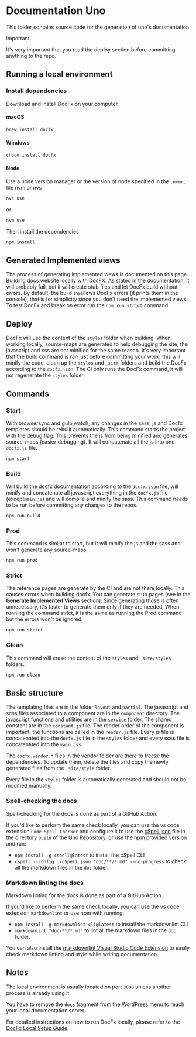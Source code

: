 # Documentation Uno

This folder contains source code for the generation of uno's documentation

> [!IMPORTANT]
> It's very important that you read the deploy section before committing anything to the repo.

## Running a local environment

### Install dependencies

Download and install DocFx on your computer.

#### macOS

```bash
brew install docfx
```

#### Windows

```bash
choco install docfx
```

#### Node

Use a node version manager or the version of node specified in the `.nvmrc` file nvm or nvs

```bash
nvs use
```

or

```bash
nvm use
```

Then install the dependencies

```bash
npm install
```

## Generated Implemented views

The process of generating implemented views is documented on this page. [Building docs website locally with DocFX](xref:Uno.Contributing.DocFx#building-docs-website-locally-with-docfx).
As stated in the documentation, it will probably fail, but it will create stub files and let DocFx build without errors.
By default, the build swallows DocFx errors (it prints them in the console), that is for simplicity since you don't need
the implemented views. To test DocFx and break on error run the `npm run strict` command.

## Deploy

DocFx will use the content of the `styles` folder when building. When working locally, source-maps are generated to help
debugging the site; the javascript and css are not minified for the same reason. It's very important that the
build command is ran just before committing your work; this will minify the code, clean up the `styles` and `_site`
folders and build the DocFx according to the `docfx.json`. The CI only runs the DocFx command, it will not regenerate
the `styles` folder.

## Commands

### Start

With browsersync and gulp watch, any changes in the sass, js and Docfx templates should be rebuilt automatically.
This command starts the project with the debug flag. This prevents the js from being minified and generates source-maps
(easier debugging). It will concatenate all the js into one `docfx.js` file.

```bash
npm start
```

### Build

Will build the docfx documentation according to the `docfx.json` file, will minify and concatenate all javascript
everything in the `docfx.js` file (except`main.js`) and will compile and minify the sass. This command needs to be run
before committing any changes to the repos.

```bash
npm run build
```

### Prod

This command is similar to start, but it will minify the js and the sass and won't generate any source-maps.

```bash
npm run prod
```

### Strict

The reference pages are generate by the CI and are not there locally. This causes errors when building docfx. You can
generate stub pages (see in the **Generate Implemented Views** section). Since generating those is often unnecessary, it's
faster to generate them only if they are needed. When running the command strict, it is the same as running the Prod
command but the errors won't be ignored.

```bash
npm run strict
```

### Clean

This command will erase the content of the `styles` and `_site/styles` folders.

```bash
npm run clean
```

## Basic structure

The templating files are in the folder `layout` and `partial`. The javascript and scss files associated to a component
are in the `component` directory. The javascript functions and utilities are in the `service` folder. The shared constant
are in the `constant.js` file. The render order of the component is important; the functions are called in the `render.js`
file. Every js file is concatenated into the `docfx.js` file in the `styles` folder and every scss file is concatenated into
the `main.css`.

The `docfx.vendor.*` files in the vendor folder are there to freeze the dependencies. To update them, delete the files
and copy the newly generated files from the `_site/style` folder.

Every file in the `styles` folder is automatically generated and should not be modified manually.

### Spell-checking the docs

Spell-checking for the docs is done as part of a GitHub Action.

If you'd like to perform the same check locally, you can use the vs code extension `Code Spell Checker` and configure it to use the [cSpell.json](../build/cSpell.json) file in the directory `build` of the Uno Repository, or use the npm provided version and run:

* `npm install -g cspell@latest` to install the cSpell CLI
* `cspell --config ./cSpell.json "doc/**/*.md" --no-progress` to check all the markdown files in the `doc` folder.

### Markdown linting the docs

Markdown linting for the docs is done as part of a GitHub Action.

If you'd like to perform the same check locally, you can use the vs code extension `markdownlint` or use npm with running:

* `npm install -g markdownlint-cli@latest` to install the markdownlint CLI
* `markdownlint "doc/**/*.md"` to lint all the markdown files in the `doc` folder.

You can also install the [markdownlint Visual Studio Code Extension](https://marketplace.visualstudio.com/items?itemName=DavidAnson.vscode-markdownlint) to easily check markdown linting and style while writing documentation.

## Notes

The local environment is usually located on port `3000` unless another process is already using it.

You have to remove the `docs` fragment from the WordPress menu to reach your local documentation server.

For detailed instructions on how to run DocFx locally, please refer to the [DocFx Local Setup Guide](xref:Uno.Contributing.DocFx).
